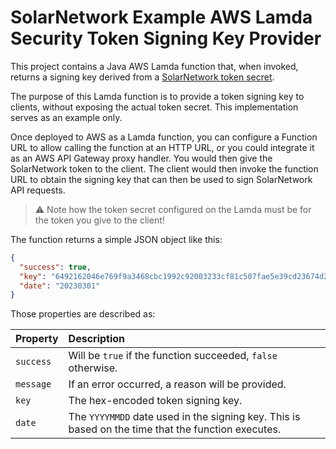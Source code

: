 # SolarNetwork Example AWS Lamda Security Token Signing Key Provider

This project contains a Java AWS Lamda function that, when invoked, returns a signing key derived
from a [SolarNetwork token secret][sn-auth].

The purpose of this Lamda function is to provide a token signing key to clients, without exposing
the actual token secret. This implementation serves as an example only.

Once deployed to AWS as a Lamda function, you can configure a Function URL to allow calling the
function at an HTTP URL, or you could integrate it as an AWS API Gateway proxy handler. You would
then give the SolarNetwork token to the client. The client would then invoke the function URL to
obtain the signing key that can then be used to sign SolarNetwork API requests.

> :warning: Note how the token secret configured on the Lamda must be for the token you give to the
> client!

The function returns a simple JSON object like this:

```json
{
  "success": true,
  "key": "6492162046e769f9a3468cbc1992c92003233cf81c507fae5e39cd23674d2786",
  "date": "20230301"
}
```

Those properties are described as:

| Property | Description |
|:---------|:------------|
| `success` | Will be `true` if the function succeeded, `false` otherwise. |
| `message` | If an error occurred, a reason will be provided. |
| `key`     | The hex-encoded token signing key. |
| `date`    | The `YYYYMMDD` date used in the signing key. This is based on the time that the function executes. |

[sn-auth]: https://github.com/SolarNetwork/solarnetwork/wiki/SolarNet-API-authentication-scheme-V2
